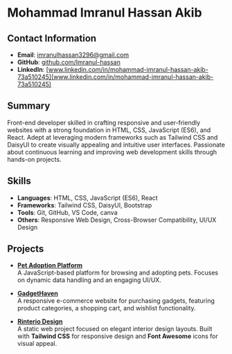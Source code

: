 # Mohammad Imranul Hassan Akib

## Contact Information
- **Email**: [imranulhassan3296@gmail.com](imranulhassan3296@gmail.com)
- **GitHub**: [github.com/Imranul-hassan](https://github.com/Imranul-hassan)
- **LinkedIn**: [www.linkedin.com/in/mohammad-imranul-hassan-akib-73a510245](www.linkedin.com/in/mohammad-imranul-hassan-akib-73a510245)

## Summary
Front-end developer skilled in crafting responsive and user-friendly websites with a strong foundation in HTML, CSS, JavaScript (ES6), and React. Adept at leveraging modern frameworks such as Tailwind CSS and DaisyUI to create visually appealing and intuitive user interfaces. Passionate about continuous learning and improving web development skills through hands-on projects.

## Skills
- **Languages**: HTML, CSS, JavaScript (ES6), React
- **Frameworks**: Tailwind CSS, DaisyUI, Bootstrap
- **Tools**: Git, GitHub, VS Code, canva
- **Others**: Responsive Web Design, Cross-Browser Compatibility, UI/UX Design

## Projects
- **[Pet Adoption Platform](https://github.com/Imranul-hassan/pet-adoption-platform-javascript)**  
  A JavaScript-based platform for browsing and adopting pets. Focuses on dynamic data handling and an engaging UI/UX.

- **[GadgetHaven](https://github.com/Imranul-hassan/gadgethaven)**  
  A responsive e-commerce website for purchasing gadgets, featuring product categories, a shopping cart, and wishlist functionality.

- **[Rinterio Design](https://imranul-hassan.github.io/interio-design-tailwind/)**  
  A static web project focused on elegant interior design layouts. Built with **Tailwind CSS** for responsive design and **Font Awesome** icons for visual appeal.
